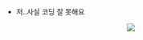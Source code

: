 - 저..사실 코딩 잘 못해요
<div align=center> 
  <img src="https://img.shields.io/badge/python-#2B2728?style=flat&logo=Python&logoColor=3776AB"/>

  
